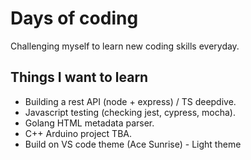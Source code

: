 # Days of coding
Challenging myself to learn new coding skills everyday.

## Things I want to learn
* Building a rest API (node + express) / TS deepdive.
* Javascript testing (checking jest, cypress, mocha).
* Golang HTML metadata parser.
* C++ Arduino project TBA.
* Build on VS code theme (Ace Sunrise) - Light theme
